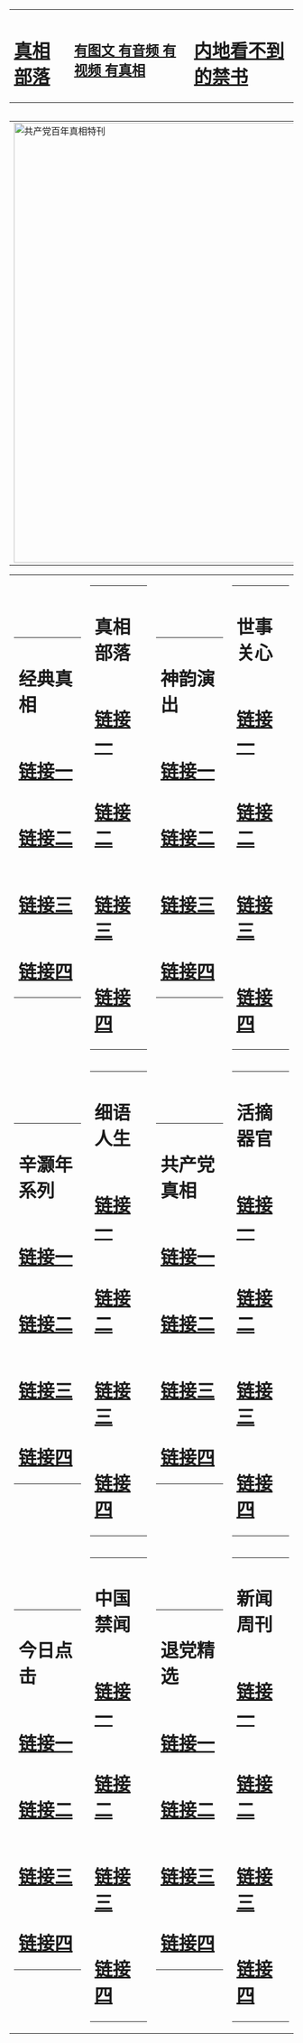 <table><tr><td><H1><a href="http://zx.hopto.me/-d8oa">真相部落</a></H1></td><td><H2><a href="http://zx.hopto.me/yn6nc">有图文 有音频 有视频 有真相</a></H2><td><H1><a href="http://zx.hopto.me/ce9t2"> 内地看不到的禁书</a></H1></td></table><table><table><tr><td><a href="http://zx.hopto.me/q50gn"><img src="http://3851.f83.wovensphere.com/zx/bngcd/gcdbnzx.jpg" width="780"  border="0" alt="共产党百年真相特刊"></a></td></tr></table><table><tr><td><table><tr><td ><h1>经典真相</h1></td></tr><tr><td><h1>  <a href="http://zx.hopto.me/wh33s" target=_blank>链接一</a>  </h1></td></tr><tr><td><h1>  <a href="http://zx.hopto.me/szgoz" target=_blank>链接二</a>  </h1></td></tr><tr><td><h1>  <a href="http://zx.hopto.me/10cvu" target=_blank>链接三</a>  </h1></td></tr><tr><td><h1>  <a href="http://zx.hopto.me/od-fz" target=_blank>链接四</a>  </h1></td></tr></table></td><td><table><tr><td ><h1>真相部落</h1></td></tr><tr><td><h1>  <a href="http://zx.hopto.me/silcw" target=_blank>链接一</a>  </h1></td></tr><tr><td><h1>  <a href="http://zx.hopto.me/861bi" target=_blank>链接二</a>  </h1></td></tr><tr><td><h1>  <a href="http://zx.hopto.me/pjfss" target=_blank>链接三</a>  </h1></td></tr><tr><td><h1>  <a href="http://zx.hopto.me/1zki7" target=_blank>链接四</a>  </h1></td></tr></table></td><td><table><tr><td ><h1>神韵演出</h1></td></tr><tr><td><h1>  <a href="http://zx.hopto.me/cho5k" target=_blank>链接一</a>  </h1></td></tr><tr><td><h1>  <a href="http://zx.hopto.me/bnao4" target=_blank>链接二</a>  </h1></td></tr><tr><td><h1>  <a href="http://zx.hopto.me/fkuvb" target=_blank>链接三</a>  </h1></td></tr><tr><td><h1>  <a href="http://zx.hopto.me/p6f6l" target=_blank>链接四</a>  </h1></td></tr></table></td><td><table><tr><td ><h1>世事关心</h1></td></tr><tr><td><h1>  <a href="http://zx.hopto.me/8di1s" target=_blank>链接一</a>  </h1></td></tr><tr><td><h1>  <a href="http://zx.hopto.me/uolhr" target=_blank>链接二</a>  </h1></td></tr><tr><td><h1>  <a href="http://zx.hopto.me/cplmc" target=_blank>链接三</a>  </h1></td></tr><tr><td><h1>  <a href="http://zx.hopto.me/8o8rz" target=_blank>链接四</a>  </h1></td></tr></table></td></tr><tr><td><table><tr><td ><h1>辛灏年系列</h1></td></tr><tr><td><h1>  <a href="http://zx.hopto.me/tpxlg" target=_blank>链接一</a>  </h1></td></tr><tr><td><h1>  <a href="http://zx.hopto.me/oood7" target=_blank>链接二</a>  </h1></td></tr><tr><td><h1>  <a href="http://zx.hopto.me/1-sbg" target=_blank>链接三</a>  </h1></td></tr><tr><td><h1>  <a href="http://zx.hopto.me/mc5uq" target=_blank>链接四</a>  </h1></td></tr></table></td><td><table><tr><td ><h1>细语人生</h1></td></tr><tr><td><h1>  <a href="http://zx.hopto.me/pzaz9" target=_blank>链接一</a>  </h1></td></tr><tr><td><h1>  <a href="http://zx.hopto.me/5j02r" target=_blank>链接二</a>  </h1></td></tr><tr><td><h1>  <a href="http://zx.hopto.me/q5jfy" target=_blank>链接三</a>  </h1></td></tr><tr><td><h1>  <a href="http://zx.hopto.me/mnco2" target=_blank>链接四</a>  </h1></td></tr></table></td><td><table><tr><td ><h1>共产党真相</h1></td></tr><tr><td><h1>  <a href="http://zx.hopto.me/i9pfp" target=_blank>链接一</a>  </h1></td></tr><tr><td><h1>  <a href="http://zx.hopto.me/9i78k" target=_blank>链接二</a>  </h1></td></tr><tr><td><h1>  <a href="http://zx.hopto.me/yn89q" target=_blank>链接三</a>  </h1></td></tr><tr><td><h1>  <a href="http://zx.hopto.me/-zbwf" target=_blank>链接四</a>  </h1></td></tr></table></td><td><table><tr><td ><h1>活摘器官</h1></td></tr><tr><td><h1>  <a href="http://zx.hopto.me/y1uuy" target=_blank>链接一</a>  </h1></td></tr><tr><td><h1>  <a href="http://zx.hopto.me/w64m0" target=_blank>链接二</a>  </h1></td></tr><tr><td><h1>  <a href="http://zx.hopto.me/ziquh" target=_blank>链接三</a>  </h1></td></tr><tr><td><h1>  <a href="http://zx.hopto.me/5t5pj" target=_blank>链接四</a>  </h1></td></tr></table></td></tr><tr><td><table><tr><td ><h1>今日点击</h1></td></tr><tr><td><h1>  <a href="http://zx.hopto.me/jd7n0" target=_blank>链接一</a>  </h1></td></tr><tr><td><h1>  <a href="http://zx.hopto.me/yvss4" target=_blank>链接二</a>  </h1></td></tr><tr><td><h1>  <a href="http://zx.hopto.me/31uvc" target=_blank>链接三</a>  </h1></td></tr><tr><td><h1>  <a href="http://zx.hopto.me/0dfni" target=_blank>链接四</a>  </h1></td></tr></table></td><td><table><tr><td ><h1>中国禁闻</h1></td></tr><tr><td><h1>  <a href="http://zx.hopto.me/0amx2" target=_blank>链接一</a>  </h1></td></tr><tr><td><h1>  <a href="http://zx.hopto.me/5-dv2" target=_blank>链接二</a>  </h1></td></tr><tr><td><h1>  <a href="http://zx.hopto.me/3ht2v" target=_blank>链接三</a>  </h1></td></tr><tr><td><h1>  <a href="http://zx.hopto.me/wqtmu" target=_blank>链接四</a>  </h1></td></tr></table></td><td><table><tr><td ><h1>退党精选</h1></td></tr><tr><td><h1>  <a href="http://zx.hopto.me/wnn41" target=_blank>链接一</a>  </h1></td></tr><tr><td><h1>  <a href="http://zx.hopto.me/ufi5-" target=_blank>链接二</a>  </h1></td></tr><tr><td><h1>  <a href="http://zx.hopto.me/1pf7j" target=_blank>链接三</a>  </h1></td></tr><tr><td><h1>  <a href="http://zx.hopto.me/m5d-0" target=_blank>链接四</a>  </h1></td></tr></table></td><td><table><tr><td ><h1>新闻周刊</h1></td></tr><tr><td><h1>  <a href="http://zx.hopto.me/cptjh" target=_blank>链接一</a>  </h1></td></tr><tr><td><h1>  <a href="http://zx.hopto.me/0le0p" target=_blank>链接二</a>  </h1></td></tr><tr><td><h1>  <a href="http://zx.hopto.me/1-ihi" target=_blank>链接三</a>  </h1></td></tr><tr><td><h1>  <a href="http://zx.hopto.me/ehpzt" target=_blank>链接四</a>  </h1></td></tr></table></td></tr></table>
